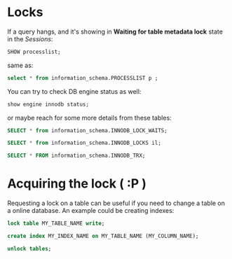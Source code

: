 
# Locks

If a query hangs, and it's showing in **Waiting for table metadata lock** state in the *Sessions*:

```sql
SHOW processlist;
```

same as:

```sql
select * from information_schema.PROCESSLIST p ;
```

You can try to check DB engine status as well:

```sql
show engine innodb status;
```

or maybe reach for some more details from these tables:

```sql
SELECT * from information_schema.INNODB_LOCK_WAITS;

SELECT * from information_schema.INNODB_LOCKS il;

SELECT * FROM information_schema.INNODB_TRX;
```


# Acquiring the lock ( :P )

Requesting a lock on a table can be useful if you need to change a table on a online database. An example could be creating indexes:

```sql
lock table MY_TABLE_NAME write;

create index MY_INDEX_NAME on MY_TABLE_NAME (MY_COLUMN_NAME);

unlock tables;
```